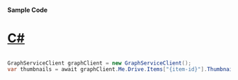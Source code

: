 #### Sample Code
# [C#](#tab/Csharp)

```C#

GraphServiceClient graphClient = new GraphServiceClient();
var thumbnails = await graphClient.Me.Drive.Items["{item-id}"].Thumbnails.Request().GetAsync();

```